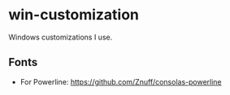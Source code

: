 # win-customization
Windows customizations I use.

## Fonts

* For Powerline: https://github.com/Znuff/consolas-powerline

